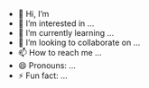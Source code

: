 - 👋 Hi, I’m  
- 👀 I’m interested in ...
- 🌱 I’m currently learning ...
- 💞️ I’m looking to collaborate on ...
- 📫 How to reach me ...
- 😄 Pronouns: ...
- ⚡ Fun fact: ...

<!---
elinaAjudani/elinaAjudani is a ✨ special ✨ repository because its `README.md` (this file) appears on your GitHub profile.
You can click the Preview link to take a look at your changes.
--->
